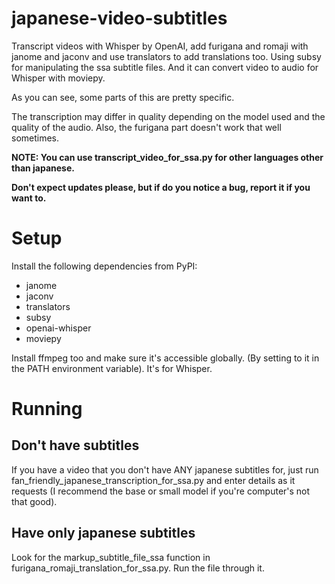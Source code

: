 # japanese-video-subtitles
Transcript videos with Whisper by OpenAI, add furigana and romaji with janome and jaconv and use translators to add translations too. Using subsy for manipulating the ssa subtitle files. And it can convert video to audio for Whisper with moviepy.

As you can see, some parts of this are pretty specific.

The transcription may differ in quality depending on the model used and the quality of the audio.
Also, the furigana part doesn't work that well sometimes.

**NOTE: You can use transcript_video_for_ssa.py for other languages other than japanese.**

**Don't expect updates please, but if do you notice a bug, report it if you want to.**

# Setup

Install the following dependencies from PyPI:
* janome
* jaconv
* translators
* subsy
* openai-whisper
* moviepy

Install ffmpeg too and make sure it's accessible globally. (By setting to it in the PATH environment variable). It's for Whisper.

# Running

## Don't have subtitles

If you have a video that you don't have ANY japanese subtitles for, just run fan_friendly_japanese_transcription_for_ssa.py and enter details as it requests (I recommend the base or small model if you're computer's not that good).

## Have only japanese subtitles

Look for the markup_subtitle_file_ssa function in furigana_romaji_translation_for_ssa.py. Run the file through it.
